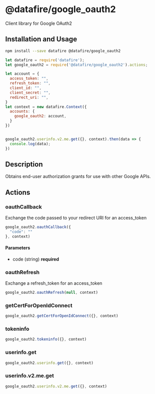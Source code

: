 # @datafire/google_oauth2

Client library for Google OAuth2

## Installation and Usage
```bash
npm install --save datafire @datafire/google_oauth2
```

```js
let datafire = require('datafire');
let google_oauth2 = require('@datafire/google_oauth2').actions;

let account = {
  access_token: "",
  refresh_token: "",
  client_id: "",
  client_secret: "",
  redirect_uri: "",
}
let context = new datafire.Context({
  accounts: {
    google_oauth2: account,
  }
})


google_oauth2.userinfo.v2.me.get({}, context).then(data => {
  console.log(data);
})
```

## Description
Obtains end-user authorization grants for use with other Google APIs.

## Actions
### oauthCallback
Exchange the code passed to your redirect URI for an access_token


```js
google_oauth2.oauthCallback({
  "code": ""
}, context)
```

#### Parameters
* code (string) **required**

### oauthRefresh
Exchange a refresh_token for an access_token


```js
google_oauth2.oauthRefresh(null, context)
```


### getCertForOpenIdConnect



```js
google_oauth2.getCertForOpenIdConnect({}, context)
```


### tokeninfo



```js
google_oauth2.tokeninfo({}, context)
```


### userinfo.get



```js
google_oauth2.userinfo.get({}, context)
```


### userinfo.v2.me.get



```js
google_oauth2.userinfo.v2.me.get({}, context)
```


